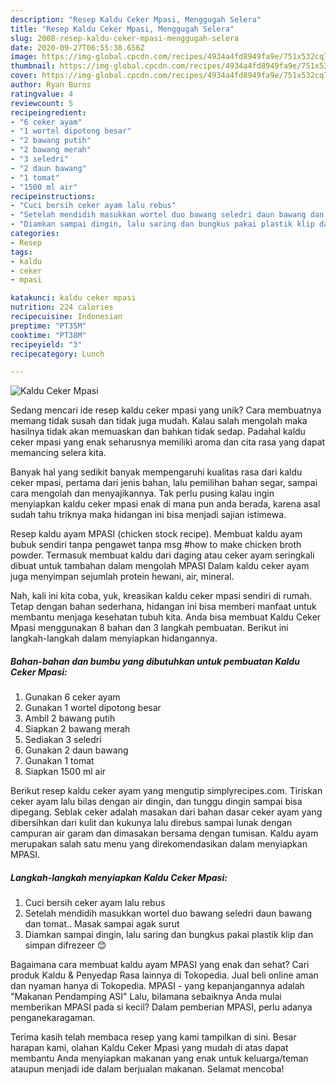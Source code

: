 ```yaml
---
description: "Resep Kaldu Ceker Mpasi, Menggugah Selera"
title: "Resep Kaldu Ceker Mpasi, Menggugah Selera"
slug: 2008-resep-kaldu-ceker-mpasi-menggugah-selera
date: 2020-09-27T06:55:38.656Z
image: https://img-global.cpcdn.com/recipes/4934a4fd8949fa9e/751x532cq70/kaldu-ceker-mpasi-foto-resep-utama.jpg
thumbnail: https://img-global.cpcdn.com/recipes/4934a4fd8949fa9e/751x532cq70/kaldu-ceker-mpasi-foto-resep-utama.jpg
cover: https://img-global.cpcdn.com/recipes/4934a4fd8949fa9e/751x532cq70/kaldu-ceker-mpasi-foto-resep-utama.jpg
author: Ryan Burns
ratingvalue: 4
reviewcount: 5
recipeingredient:
- "6 ceker ayam"
- "1 wortel dipotong besar"
- "2 bawang putih"
- "2 bawang merah"
- "3 seledri"
- "2 daun bawang"
- "1 tomat"
- "1500 ml air"
recipeinstructions:
- "Cuci bersih ceker ayam lalu rebus"
- "Setelah mendidih masukkan wortel duo bawang seledri daun bawang dan tomat.. Masak sampai agak surut"
- "Diamkan sampai dingin, lalu saring dan bungkus pakai plastik klip dan simpan difrezeer 😊"
categories:
- Resep
tags:
- kaldu
- ceker
- mpasi

katakunci: kaldu ceker mpasi 
nutrition: 224 calories
recipecuisine: Indonesian
preptime: "PT35M"
cooktime: "PT38M"
recipeyield: "3"
recipecategory: Lunch

---
```



![Kaldu Ceker Mpasi](https://img-global.cpcdn.com/recipes/4934a4fd8949fa9e/751x532cq70/kaldu-ceker-mpasi-foto-resep-utama.jpg)

Sedang mencari ide resep kaldu ceker mpasi yang unik? Cara membuatnya memang tidak susah dan tidak juga mudah. Kalau salah mengolah maka hasilnya tidak akan memuaskan dan bahkan tidak sedap. Padahal kaldu ceker mpasi yang enak seharusnya memiliki aroma dan cita rasa yang dapat memancing selera kita.

Banyak hal yang sedikit banyak mempengaruhi kualitas rasa dari kaldu ceker mpasi, pertama dari jenis bahan, lalu pemilihan bahan segar, sampai cara mengolah dan menyajikannya. Tak perlu pusing kalau ingin menyiapkan kaldu ceker mpasi enak di mana pun anda berada, karena asal sudah tahu triknya maka hidangan ini bisa menjadi sajian istimewa.

Resep kaldu ayam MPASI (chicken stock recipe). Membuat kaldu ayam bubuk sendiri tanpa pengawet tanpa msg #how to make chicken broth powder. Termasuk membuat kaldu dari daging atau ceker ayam seringkali dibuat untuk tambahan dalam mengolah MPASI Dalam kaldu ceker ayam juga menyimpan sejumlah protein hewani, air, mineral.


Nah, kali ini kita coba, yuk, kreasikan kaldu ceker mpasi sendiri di rumah. Tetap dengan bahan sederhana, hidangan ini bisa memberi manfaat untuk membantu menjaga kesehatan tubuh kita. Anda bisa membuat Kaldu Ceker Mpasi menggunakan 8 bahan dan 3 langkah pembuatan. Berikut ini langkah-langkah dalam menyiapkan hidangannya.

<!--inarticleads1-->

##### Bahan-bahan dan bumbu yang dibutuhkan untuk pembuatan Kaldu Ceker Mpasi:

1. Gunakan 6 ceker ayam
1. Gunakan 1 wortel dipotong besar
1. Ambil 2 bawang putih
1. Siapkan 2 bawang merah
1. Sediakan 3 seledri
1. Gunakan 2 daun bawang
1. Gunakan 1 tomat
1. Siapkan 1500 ml air


Berikut resep kaldu ceker ayam yang mengutip simplyrecipes.com. Tiriskan ceker ayam lalu bilas dengan air dingin, dan tunggu dingin sampai bisa dipegang. Seblak ceker adalah masakan dari bahan dasar ceker ayam yang dibersihkan dari kulit dan kukunya lalu direbus sampai lunak dengan campuran air garam dan dimasakan bersama dengan tumisan. Kaldu ayam merupakan salah satu menu yang direkomendasikan dalam menyiapkan MPASI. 

<!--inarticleads2-->

##### Langkah-langkah menyiapkan Kaldu Ceker Mpasi:

1. Cuci bersih ceker ayam lalu rebus
1. Setelah mendidih masukkan wortel duo bawang seledri daun bawang dan tomat.. Masak sampai agak surut
1. Diamkan sampai dingin, lalu saring dan bungkus pakai plastik klip dan simpan difrezeer 😊


Bagaimana cara membuat kaldu ayam MPASI yang enak dan sehat? Cari produk Kaldu &amp; Penyedap Rasa lainnya di Tokopedia. Jual beli online aman dan nyaman hanya di Tokopedia. MPASI - yang kepanjangannya adalah &#34;Makanan Pendamping ASI&#34; Lalu, bilamana sebaiknya Anda mulai memberikan MPASI pada si kecil? Dalam pemberian MPASI, perlu adanya penganekaragaman. 

Terima kasih telah membaca resep yang kami tampilkan di sini. Besar harapan kami, olahan Kaldu Ceker Mpasi yang mudah di atas dapat membantu Anda menyiapkan makanan yang enak untuk keluarga/teman ataupun menjadi ide dalam berjualan makanan. Selamat mencoba!
